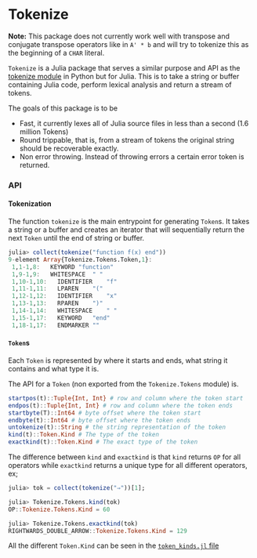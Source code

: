 # Tokenize

**Note:** This package does not currently work well with transpose and conjugate transpose operators like in `A' * b` and will try to tokenize this as the beginning of a `CHAR` literal.

`Tokenize` is a Julia package that serves a similar purpose and API as the [tokenize module](https://docs.python.org/3/library/tokenize.html) in Python but for Julia. This is to take a string or buffer containing Julia code, perform lexical analysis and return a stream of tokens.

The goals of this package is to be

* Fast, it currently lexes all of Julia source files in less than a second (1.6 million Tokens)
* Round trippable, that is, from a stream of tokens the original string should be recoverable exactly.
* Non error throwing. Instead of throwing errors a certain error token is returned.

### API

#### Tokenization

The function `tokenize` is the main entrypoint for generating `Token`s.
It takes a string or a buffer and creates an iterator that will sequentially return the next `Token` until the end of string or buffer.

```jl
julia> collect(tokenize("function f(x) end"))
9-element Array{Tokenize.Tokens.Token,1}:
 1,1-1,8:   KEYWORD "function"
 1,9-1,9:   WHITESPACE  " "
 1,10-1,10:   IDENTIFIER    "f"
 1,11-1,11:   LPAREN    "("
 1,12-1,12:   IDENTIFIER    "x"
 1,13-1,13:   RPAREN    ")"
 1,14-1,14:   WHITESPACE    " "
 1,15-1,17:   KEYWORD   "end"
 1,18-1,17:   ENDMARKER ""
```

#### `Token`s

Each `Token` is represented by where it starts and ends, what string it contains and what type it is.

The API for a `Token` (non exported from the `Tokenize.Tokens` module) is.

```julia
startpos(t)::Tuple{Int, Int} # row and column where the token start
endpos(t)::Tuple{Int, Int} # row and column where the token ends
startbyte(T)::Int64 # byte offset where the token start
endbyte(t)::Int64 # byte offset where the token ends
untokenize(t)::String # the string representation of the token
kind(t)::Token.Kind # The type of the token
exactkind(t)::Token.Kind # The exact type of the token
```

The difference between `kind` and `exactkind` is that `kind` returns `OP` for all operators while `exactkind` returns a unique type for all different operators, ex;

```jl
julia> tok = collect(tokenize("⇒"))[1];

julia> Tokenize.Tokens.kind(tok)
OP::Tokenize.Tokens.Kind = 60

julia> Tokenize.Tokens.exactkind(tok)
RIGHTWARDS_DOUBLE_ARROW::Tokenize.Tokens.Kind = 129
```

All the different `Token.Kind` can be seen in the [`token_kinds.jl` file](https://github.com/KristofferC/Tokenize.jl/blob/master/src/token_kinds.jl)
